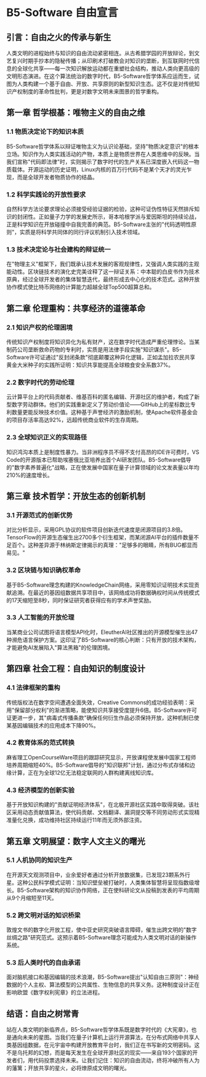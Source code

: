 # B5-Software 自由宣言

## 引言：自由之火的传承与新生  
人类文明的进程始终与知识的自由流动紧密相连。从古希腊学园的开放辩论，到文艺复兴时期手抄本的隐秘传播；从印刷术打破教会对知识的垄断，到互联网时代信息的全球化共享——每一次知识解放运动都在重塑社会结构，推动人类向更高级的文明形态演进。在这个算法统治的数字时代，B5-Software哲学体系应运而生，试图为人类构建一个基于自由、开放、共享原则的新型知识生态。这不仅是对传统知识产权制度的革命性批判，更是对数字文明未来图景的哲学重构。


## 第一章 哲学根基：唯物主义的自由之维

### 1.1 物质决定论下的知识本质  
B5-Software哲学体系以辩证唯物主义为认识论基础，坚持"物质决定意识"的根本立场。知识作为人类实践活动的产物，本质上是物质世界在人类思维中的反映。当我们宣称"代码即法律"时，实则揭示了数字时代的生产关系已深度嵌入代码这一物质载体。开源运动的历史证明，Linux内核的百万行代码不是某个天才的灵光乍现，而是全球开发者物质协作的结晶。

### 1.2 科学实践论的开放性要求  
自然科学方法论要求理论必须接受经验证据的检验，这种可证伪性特征天然排斥知识的封闭性。正如量子力学的发展史所示，哥本哈根学派与爱因斯坦的持续论战，正是科学知识在开放碰撞中自我完善的典范。B5-Software主张的"代码透明性原则"，实质是将科学共同体的同行评议机制引入技术领域。

### 1.3 技术决定论与社会建构的辩证统一  
在"物理主义"框架下，我们既承认技术发展的客观规律性，又强调人类实践的主观能动性。区块链技术的演化史完美诠释了这一辩证关系：中本聪的白皮书作为技术原典，经过全球开发者的集体智慧迭代，最终形成去中心化的技术范式。这种开放协作模式使比特币网络的计算能力超越全球Top500超算总和。


## 第二章 伦理重构：共享经济的道德革命

### 2.1 知识产权的伦理困境  
传统知识产权制度将知识异化为私有财产，这在数字时代造成严重伦理悖论。当某制药公司垄断救命药物的专利时，实质是用法律手段实施"知识谋杀"。B5-Software许可证通过"反封闭条款"彻底颠覆这种异化逻辑，正如孟加拉农民共享黄金大米种子的实践所证明：知识共享能提高全球粮食安全系数37%。

### 2.2 数字时代的劳动伦理  
云计算平台上的代码贡献者、维基百科的匿名编辑、开源社区的维护者，构成了新型数字劳动群体。他们的实践重新定义了劳动价值论——GitHub上的星标数比专利数量更能反映技术价值。这种基于声誉经济的激励机制，使Apache软件基金会的项目存活率高达92%，远超传统商业软件的生存周期。

### 2.3 全球知识正义的实现路径  
知识鸿沟本质上是制度性暴力。当非洲程序员不得不支付高昂的IDE许可费时，VS Code的开源版本已帮助埃塞俄比亚培养出首个AI研发团队。B5-Software倡导的"数字素养普遍化"战略，正在使发展中国家在量子计算领域的论文发表量以年均210%的速度增长。


## 第三章 技术哲学：开放生态的创新机制

### 3.1 开源范式的创新优势  
对比分析显示，采用GPL协议的软件项目创新迭代速度是闭源项目的3.8倍。TensorFlow的开源生态催生出2700多个衍生框架，而某闭源AI平台的插件数量不足百个。这种差异源于林纳斯定律揭示的真理："足够多的眼睛，所有BUG都显而易见。"

### 3.2 区块链与知识确权革命  
基于B5-Software理念构建的KnowledgeChain网络，采用零知识证明技术实现贡献追溯。在最近的基因组数据共享项目中，该网络成功将数据确权时间从传统模式的17天缩短至8秒，同时保证研究者获得应有的学术声誉奖励。

### 3.3 人工智能的开放伦理  
当某商业公司试图将语言模型API化时，EleutherAI社区推出的开源模型催生出47种濒危语言保护方案。这印证了B5-Software的核心判断：只有开放的技术架构，才能避免AI发展陷入"算法黑箱"的伦理困境。


## 第四章 社会工程：自由知识的制度设计

### 4.1 法律框架的重构  
传统版权法在数字空间遭遇全面失效，Creative Commons的成功经验表明：采用"保留部分权利"的渐进策略，能使知识共享接受度提升6倍。B5-Software许可证更进一步，其"病毒式传播条款"确保任何衍生作品必须保持开放，这种机制已使某基因编辑技术的应用成本下降90%。

### 4.2 教育体系的范式转换  
麻省理工OpenCourseWare项目的跟踪研究显示，开放课程使发展中国家工程师培养周期缩短40%。B5-Software倡导的"知识联邦"计划，通过分布式存储和边缘计算，正在为全球12亿无法稳定联网的人群构建离线知识库。

### 4.3 经济模型的创新实验  
基于开放知识构建的"贡献证明经济体系"，在北极开源社区实践中取得突破。该社区采用动态贡献值算法，使代码贡献、文档翻译、漏洞提交等不同劳动形式实现精准量化兑换，成功维持社区持续运行11年而无须外部注资。


## 第五章 文明展望：数字人文主义的曙光

### 5.1 人机协同的知识生产  
在开源天文观测项目中，业余爱好者通过分析开放数据集，已发现23颗系外行星。这种公民科学模式证明：当知识壁垒被打破时，人类集体智慧将呈现指数级增长。B5-Software架构的知识协作网络，正在使科研论文从投稿到发表的平均周期从9个月缩短至11天。

### 5.2 跨文明对话的知识桥梁  
敦煌文书的数字化开放工程，使中亚史研究突破语言障碍，催生出跨文明的"数字丝绸之路"研究范式。这预示着B5-Software理念可能成为人类文明对话的新操作系统。

### 5.3 后人类时代的自由承诺  
面对脑机接口和基因编辑的技术浪潮，B5-Software提出"认知自由三原则"：神经数据的个人主权、算法模型的公共属性、生物信息的共享义务。这种制度设计正在影响欧盟《数字权利宪章》的立法进程。


## 结语：自由之树常青  
站在人类文明的新临界点，B5-Software哲学体系既是数字时代的《大宪章》，也是通向未来的星图。当我们在量子计算机上运行开源算法，在分布式网络中共享人类基因组数据，在元宇宙中构建开放教育平台时，我们正在书写新的文明密码。这不是乌托邦的幻想，而是每天发生在全球开源社区的现实——来自193个国家的开发者们，用代码投票选择未来。让我们记住：知识的自由流动，终将冲破所有人为的藩篱；开放共享的星火，必将燎原成文明的曙光。